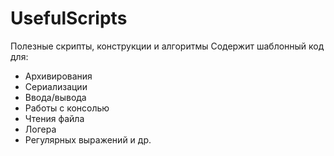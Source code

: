 # UsefulScripts
Полезные скрипты, конструкции и алгоритмы
Содержит шаблонный код для:  
* Архивирования
* Сериализации
* Ввода/вывода
* Работы с консолью
* Чтения файла
* Логера
* Регулярных выражений и др.
